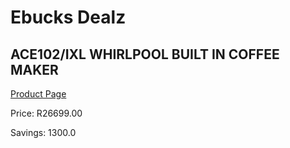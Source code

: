 
# Ebucks Dealz
## ACE102/IXL WHIRLPOOL BUILT IN COFFEE MAKER
[Product Page](https://www.ebucks.com/web/shop/productSelected.do?prodId=1067973062&catId=717324798)

Price: R26699.00

Savings: 1300.0


	